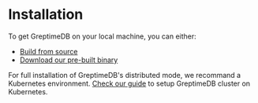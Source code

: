 # Installation

To get GreptimeDB on your local machine, you can either:

- [Build from source](./build-from-source.md)
- [Download our pre-built binary](./download-pre-built.md)

For full installation of GreptimeDB's distributed mode, we recommand a
Kubernetes environment. [Check our guide](./kubernetes/index.md) to setup
GreptimeDB cluster on Kubernetes.
